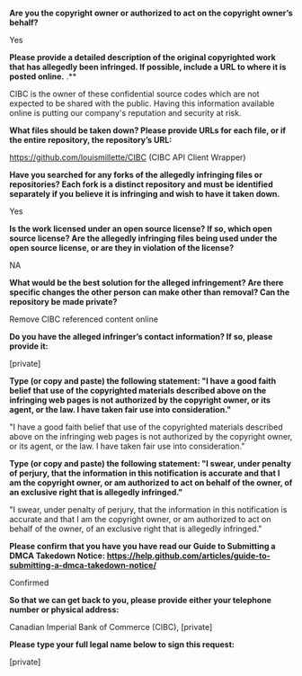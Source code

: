 **Are you the copyright owner or authorized to act on the copyright owner’s behalf?** 

Yes

**Please provide a detailed description of the original copyrighted work that has allegedly been infringed. If possible, include a URL to where it is posted online.** .** 

CIBC is the owner of these confidential source codes which are not expected to be shared with the public. Having this information available online is putting our company's reputation and security at risk.

**What files should be taken down? Please provide URLs for each file, or if the entire repository, the repository’s URL:**

https://github.com/louismillette/CIBC (CIBC API Client Wrapper)

**Have you searched for any forks of the allegedly infringing files or repositories? Each fork is a distinct repository and must be identified separately if you believe it is infringing and wish to have it taken down.** 

Yes

**Is the work licensed under an open source license? If so, which open source license? Are the allegedly infringing files being used under the open source license, or are they in violation of the license?** 

NA

**What would be the best solution for the alleged infringement? Are there specific changes the other person can make other than removal? Can the repository be made private?** 

Remove CIBC referenced content online

**Do you have the alleged infringer’s contact information? If so, please provide it:** 

[private]

**Type (or copy and paste) the following statement: "I have a good faith belief that use of the copyrighted materials described above on the infringing web pages is not authorized by the copyright owner, or its agent, or the law. I have taken fair use into consideration."** 

"I have a good faith belief that use of the copyrighted materials described above on the infringing web pages is not authorized by the copyright owner, or its agent, or the law. I have taken fair use into consideration."

**Type (or copy and paste) the following statement: "I swear, under penalty of perjury, that the information in this notification is accurate and that I am the copyright owner, or am authorized to act on behalf of the owner, of an exclusive right that is allegedly infringed."** 

"I swear, under penalty of perjury, that the information in this notification is accurate and that I am the copyright owner, or am authorized to act on behalf of the owner, of an exclusive right that is allegedly infringed."

**Please confirm that you have you have read our Guide to Submitting a DMCA Takedown Notice: https://help.github.com/articles/guide-to-submitting-a-dmca-takedown-notice/** 

Confirmed

**So that we can get back to you, please provide either your telephone number or physical address:** 

Canadian Imperial Bank of Commerce (CIBC), [private]

**Please type your full legal name below to sign this request:** 

[private]
